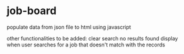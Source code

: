 # job-board

populate data from json file to html using javascript

other functionalities to be added:
clear search
no results found display when user searches for a job that doesn't match with the records
